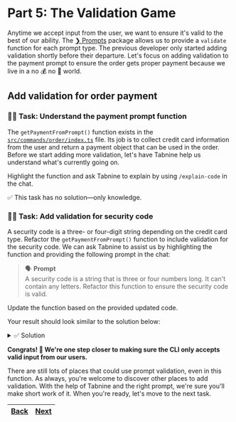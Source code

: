 # Part 5: The Validation Game

Anytime we accept input from the user, we want to ensure it's valid to the best of our ability. The [❯ Prompts](https://github.com/terkelg/prompts#readme) package allows us to provide a `validate` function for each prompt type. The previous developer only started adding validation shortly before their departure. Let's focus on adding validation to the payment prompt to ensure the order gets proper payment because we live in a no 💰 no 🍕 world.

## Add validation for order payment

### 🧑‍💻 Task: Understand the payment prompt function

The `getPaymentFromPrompt()` function exists in the [`src/commands/order/index.ts`](../src/commands/order/index.ts) file. Its job is to collect credit card information from the user and return a payment object that can be used in the order. Before we start adding more validation, let's have Tabnine help us understand what's currently going on.

Highlight the function and ask Tabnine to explain by using `/explain-code` in the chat.

✅ This task has no solution—only knowledge.

### 🧑‍💻 Task: Add validation for security code

A security code is a three- or four-digit string depending on the credit card type. Refactor the `getPaymentFromPrompt()` function to include validation for the security code. We can ask Tabnine to assist us by highlighting the function and providing the following prompt in the chat:

> 🗣️ **Prompt** <br />
> A security code is a string that is three or four numbers long. It can't contain any letters. Refactor this function to ensure the security code is valid.

Update the function based on the provided updated code.

Your result should look similar to the solution below:

<details> 
<br>
<summary>✅ Solution</summary>

```typescript
public async getPaymentFromPrompt(amountToCharge: number): Promise<Payment> {
    this.log('How would you like to pay?')

    const paymentInput = await prompts([
      ...
      {
        type: 'text',
        name: 'securityCode',
        message: 'What is your card security code?',
        validate(value) {
          const code = value.trim()
          return /^[0-9]{3,4}$/.test(code) ? true : 'Invalid security code'
        },
      },
      ...
    ])

  const payment = new Payment({...paymentInput, amount: amountToCharge})

  // prompt for tip amount
  payment.tipAmount = await this.getTipFromPrompt(amountToCharge)

  return payment
}
```

</details>

**Congrats! 🎉 We're one step closer to making sure the CLI only accepts valid input from our users.**

There are still lots of places that could use prompt validation, even in this function. As always, you're welcome to discover other places to add validation. With the help of Tabnine and the right prompt, we're sure you'll make short work of it. When you're ready, let's move to the next task.

| [Back](part-4.md) | [Next](part-7.md) |
| ----------------- | ----------------- |
